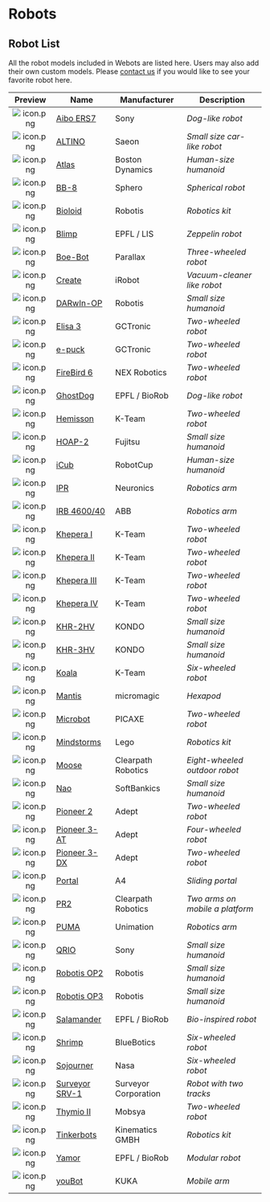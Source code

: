 # Robots

## Robot List

All the robot models included in Webots are listed here. Users may also add their own custom models.
Please [contact us](https://www.cyberbotics.com/contact) if you would like to see your favorite robot here.

| Preview                                         | Name                           |  Manufacturer        | Description                     |
| :---------------------------------------------: | ------------------------------ | -------------------- | ------------------------------- |
| ![icon.png](images/robots/aibo-ers7/icon.png)   | [Aibo ERS7](aibo-ers7.md)      | Sony                 | *Dog-like robot*                |
| ![icon.png](images/robots/altino/icon.png)      | [ALTINO](altino.md)            | Saeon                | *Small size car-like robot*     |
| ![icon.png](images/robots/atlas/icon.png)       | [Atlas](atlas.md)              | Boston Dynamics      | *Human-size humanoid*           |
| ![icon.png](images/robots/bb8/icon.png)         | [BB-8](bb8.md)                 | Sphero               | *Spherical robot*               |
| ![icon.png](images/robots/bioloid/icon.png)     | [Bioloid](bioloid.md)          | Robotis              | *Robotics kit*                  |
| ![icon.png](images/robots/blimp/icon.png)       | [Blimp](blimp.md)              | EPFL / LIS           | *Zeppelin robot*                |
| ![icon.png](images/robots/boebot/icon.png)      | [Boe-Bot](boebot.md)           | Parallax             | *Three-wheeled robot*           |
| ![icon.png](images/robots/create/icon.png)      | [Create](create.md)            | iRobot               | *Vacuum-cleaner like robot*     |
| ![icon.png](images/robots/darwin-op/icon.png)   | [DARwIn-OP](darwin-op.md)      | Robotis              | *Small size humanoid*           |
| ![icon.png](images/robots/elisa3/icon.png)      | [Elisa 3](elisa3.md)           | GCTronic             | *Two-wheeled robot*             |
| ![icon.png](images/robots/epuck/icon.png)       | [e-puck](epuck.md)             | GCTronic             | *Two-wheeled robot*             |
| ![icon.png](images/robots/firebird6/icon.png)   | [FireBird 6](firebird6.md)     | NEX Robotics         | *Two-wheeled robot*             |
| ![icon.png](images/robots/ghostdog/icon.png)    | [GhostDog](ghostdog.md)        | EPFL / BioRob        | *Dog-like robot*                |
| ![icon.png](images/robots/hemisson/icon.png)    | [Hemisson](hemisson.md)        | K-Team               | *Two-wheeled robot*             |
| ![icon.png](images/robots/hoap2/icon.png)       | [HOAP-2](hoap2.md)             | Fujitsu              | *Small size humanoid*           |
| ![icon.png](images/robots/icub/icon.png)        | [iCub](icub.md)                | RobotCup             | *Human-size humanoid*           |
| ![icon.png](images/robots/ipr/icon.png)         | [IPR](ipr.md)                  | Neuronics            | *Robotics arm*                  |
| ![icon.png](images/robots/irb4600-40/icon.png)  | [IRB 4600/40](irb4600-40.md)   | ABB                  | *Robotics arm*                  |
| ![icon.png](images/robots/khepera1/icon.png)    | [Khepera I](khepera1.md)       | K-Team               | *Two-wheeled robot*             |
| ![icon.png](images/robots/khepera2/icon.png)    | [Khepera II](khepera2.md)      | K-Team               | *Two-wheeled robot*             |
| ![icon.png](images/robots/khepera3/icon.png)    | [Khepera III](khepera3.md)     | K-Team               | *Two-wheeled robot*             |
| ![icon.png](images/robots/khepera4/icon.png)    | [Khepera IV](khepera4.md)      | K-Team               | *Two-wheeled robot*             |
| ![icon.png](images/robots/khr-2hv/icon.png)     | [KHR-2HV](khr-2hv.md)          | KONDO                | *Small size humanoid*           |
| ![icon.png](images/robots/khr-3hv/icon.png)     | [KHR-3HV](khr-3hv.md)          | KONDO                | *Small size humanoid*           |
| ![icon.png](images/robots/koala/icon.png)       | [Koala](koala.md)              | K-Team               | *Six-wheeled robot*             |
| ![icon.png](images/robots/mantis/icon.png)      | [Mantis](mantis.md)            | micromagic           | *Hexapod*                       |
| ![icon.png](images/robots/microbot/icon.png)    | [Microbot](microbot.md)        | PICAXE               | *Two-wheeled robot*             |
| ![icon.png](images/robots/mindstorms/icon.png)  | [Mindstorms](mindstorms.md)    | Lego                 | *Robotics kit*                  |
| ![icon.png](images/robots/moose/icon.png)       | [Moose](moose.md)              | Clearpath Robotics   | *Eight-wheeled outdoor robot*   |
| ![icon.png](images/robots/nao/icon.png)         | [Nao](nao.md)                  | SoftBankics          | *Small size humanoid*           |
| ![icon.png](images/robots/pioneer2/icon.png)    | [Pioneer 2](pioneer2.md)       | Adept                | *Two-wheeled robot*             |
| ![icon.png](images/robots/pioneer-3at/icon.png) | [Pioneer 3-AT](pioneer-3at.md) | Adept                | *Four-wheeled robot*            |
| ![icon.png](images/robots/pioneer-3dx/icon.png) | [Pioneer 3-DX](pioneer-3dx.md) | Adept                | *Two-wheeled robot*             |
| ![icon.png](images/robots/portal/icon.png)      | [Portal](portal.md)            | A4                   | *Sliding portal*                |
| ![icon.png](images/robots/pr2/icon.png)         | [PR2](pr2.md)                  | Clearpath Robotics   | *Two arms on mobile a platform* |
| ![icon.png](images/robots/puma/icon.png)        | [PUMA](puma.md)                | Unimation            | *Robotics arm*                  |
| ![icon.png](images/robots/qrio/icon.png)        | [QRIO](qrio.md)                | Sony                 | *Small size humanoid*           |
| ![icon.png](images/robots/robotis-op2/icon.png) | [Robotis OP2](robotis-op2.md)  | Robotis              | *Small size humanoid*           |
| ![icon.png](images/robots/robotis-op3/icon.png) | [Robotis OP3](robotis-op3.md)  | Robotis              | *Small size humanoid*           |
| ![icon.png](images/robots/salamander/icon.png)  | [Salamander](salamander.md)    | EPFL / BioRob        | *Bio-inspired robot*            |
| ![icon.png](images/robots/shrimp/icon.png)      | [Shrimp](shrimp.md)            | BlueBotics           | *Six-wheeled robot*             |
| ![icon.png](images/robots/sojourner/icon.png)   | [Sojourner](sojourner.md)      | Nasa                 | *Six-wheeled robot*             |
| ![icon.png](images/robots/surveyor/icon.png)    | [Surveyor SRV-1](surveyor.md)  | Surveyor Corporation | *Robot with two tracks*         |
| ![icon.png](images/robots/thymio2/icon.png)     | [Thymio II](thymio2.md)        | Mobsya               | *Two-wheeled robot*             |
| ![icon.png](images/robots/tinkerbots/icon.png)  | [Tinkerbots](tinkerbots.md)    | Kinematics GMBH      | *Robotics kit*                  |
| ![icon.png](images/robots/yamor/icon.png)       | [Yamor](yamor.md)              | EPFL / BioRob        | *Modular robot*                 |
| ![icon.png](images/robots/youbot/icon.png)      | [youBot](youbot.md)            | KUKA                 | *Mobile arm*                    |
